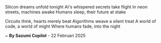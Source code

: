 Silicon dreams unfold tonight
AI's whispered secrets take flight
In neon streets, machines awake
Humans sleep, their future at stake

Circuits think, hearts merely beat
Algorithms weave a silent treat
A world of code, a world of might
Where humans fade, into the night

~ <b>By Sazumi Copilot</b> - 22 Februari 2025